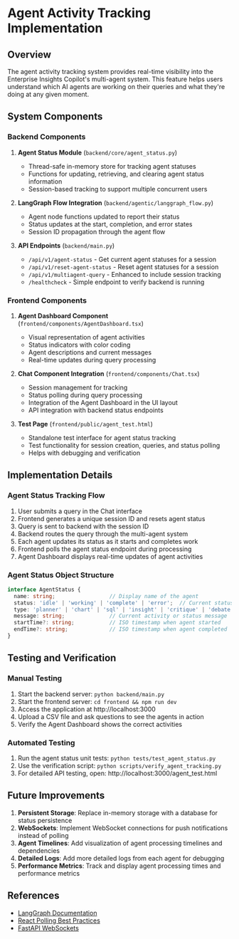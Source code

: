 # Agent Activity Tracking Implementation

## Overview

The agent activity tracking system provides real-time visibility into the Enterprise Insights Copilot's multi-agent system. This feature helps users understand which AI agents are working on their queries and what they're doing at any given moment.

## System Components

### Backend Components

1. **Agent Status Module** (`backend/core/agent_status.py`)
   - Thread-safe in-memory store for tracking agent statuses
   - Functions for updating, retrieving, and clearing agent status information
   - Session-based tracking to support multiple concurrent users

2. **LangGraph Flow Integration** (`backend/agentic/langgraph_flow.py`)
   - Agent node functions updated to report their status
   - Status updates at the start, completion, and error states
   - Session ID propagation through the agent flow

3. **API Endpoints** (`backend/main.py`)
   - `/api/v1/agent-status` - Get current agent statuses for a session
   - `/api/v1/reset-agent-status` - Reset agent statuses for a session
   - `/api/v1/multiagent-query` - Enhanced to include session tracking
   - `/healthcheck` - Simple endpoint to verify backend is running

### Frontend Components

1. **Agent Dashboard Component** (`frontend/components/AgentDashboard.tsx`)
   - Visual representation of agent activities
   - Status indicators with color coding
   - Agent descriptions and current messages
   - Real-time updates during query processing

2. **Chat Component Integration** (`frontend/components/Chat.tsx`)
   - Session management for tracking
   - Status polling during query processing
   - Integration of the Agent Dashboard in the UI layout
   - API integration with backend status endpoints

3. **Test Page** (`frontend/public/agent_test.html`)
   - Standalone test interface for agent status tracking
   - Test functionality for session creation, queries, and status polling
   - Helps with debugging and verification

## Implementation Details

### Agent Status Tracking Flow

1. User submits a query in the Chat interface
2. Frontend generates a unique session ID and resets agent status
3. Query is sent to backend with the session ID
4. Backend routes the query through the multi-agent system
5. Each agent updates its status as it starts and completes work
6. Frontend polls the agent status endpoint during processing
7. Agent Dashboard displays real-time updates of agent activities

### Agent Status Object Structure

```typescript
interface AgentStatus {
  name: string;                 // Display name of the agent
  status: 'idle' | 'working' | 'complete' | 'error';  // Current status
  type: 'planner' | 'chart' | 'sql' | 'insight' | 'critique' | 'debate';  // Agent type
  message: string;              // Current activity or status message
  startTime?: string;           // ISO timestamp when agent started
  endTime?: string;             // ISO timestamp when agent completed
}
```

## Testing and Verification

### Manual Testing

1. Start the backend server: `python backend/main.py`
2. Start the frontend server: `cd frontend && npm run dev`
3. Access the application at http://localhost:3000
4. Upload a CSV file and ask questions to see the agents in action
5. Verify the Agent Dashboard shows the correct activities

### Automated Testing

1. Run the agent status unit tests: `python tests/test_agent_status.py`
2. Use the verification script: `python scripts/verify_agent_tracking.py`
3. For detailed API testing, open: http://localhost:3000/agent_test.html

## Future Improvements

1. **Persistent Storage**: Replace in-memory storage with a database for status persistence
2. **WebSockets**: Implement WebSocket connections for push notifications instead of polling
3. **Agent Timelines**: Add visualization of agent processing timelines and dependencies
4. **Detailed Logs**: Add more detailed logs from each agent for debugging
5. **Performance Metrics**: Track and display agent processing times and performance metrics

## References

- [LangGraph Documentation](https://langchain-ai.github.io/langgraph/)
- [React Polling Best Practices](https://react.dev/reference/react/useEffect)
- [FastAPI WebSockets](https://fastapi.tiangolo.com/advanced/websockets/)

